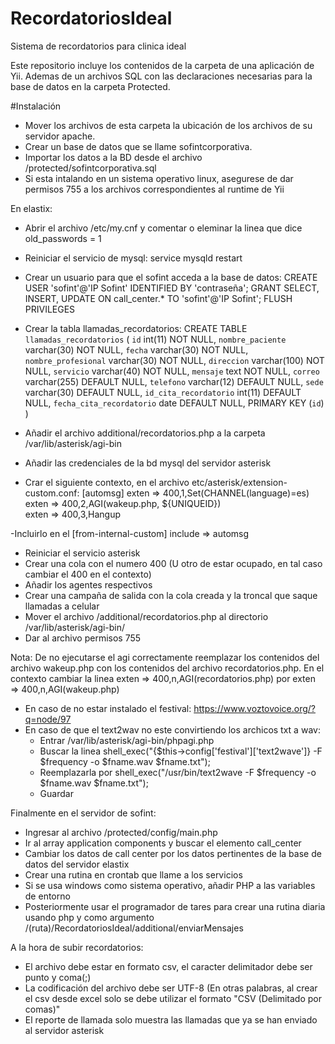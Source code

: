# RecordatoriosIdeal
Sistema de recordatorios para clinica ideal 

Este repositorio incluye los contenidos de la carpeta de una aplicación de Yii.
Ademas de un archivos SQL con las declaraciones necesarias para la base de datos en la carpeta Protected.

#Instalación

- Mover los archivos de esta carpeta la ubicación de los archivos de su servidor apache.
- Crear un base de datos que se llame sofintcorporativa.
- Importar los datos a la BD desde el archivo /protected/sofintcorporativa.sql
- Si esta intalando en un sistema operativo linux, asegurese de dar permisos 755 a los archivos correspondientes al runtime de Yii 

En elastix:
- Abrir el archivo /etc/my.cnf y comentar o eleminar la linea que dice old_passwords = 1
- Reiniciar el servicio de mysql: service mysqld restart
- Crear un usuario para que el sofint acceda a la base de datos: 
CREATE USER 'sofint'@'IP Sofint' IDENTIFIED BY 'contraseña';
GRANT SELECT, INSERT, UPDATE ON call_center.* TO 'sofint'@'IP Sofint';
FLUSH PRIVILEGES
- Crear la tabla llamadas_recordatorios: 
 CREATE TABLE `llamadas_recordatorios` (
  `id` int(11) NOT NULL,
  `nombre_paciente` varchar(30) NOT NULL,
  `fecha` varchar(30) NOT NULL,
  `nombre_profesional` varchar(30) NOT NULL,
  `direccion` varchar(100) NOT NULL,
  `servicio` varchar(40) NOT NULL,
  `mensaje` text NOT NULL,
  `correo` varchar(255) DEFAULT NULL,
  `telefono` varchar(12) DEFAULT NULL,
  `sede` varchar(30) DEFAULT NULL,
  `id_cita_recordatorio` int(11) DEFAULT NULL,
  `fecha_cita_recordatorio` date DEFAULT NULL,
  PRIMARY KEY (`id`)
)

- Añadir el archivo additional/recordatorios.php a la carpeta /var/lib/asterisk/agi-bin 
- Añadir las credenciales de la bd mysql del servidor asterisk
- Crar el siguiente contexto, en el archivo etc/asterisk/extension-custom.conf: 
[automsg] 
exten => 400,1,Set(CHANNEL(language)=es) 
exten => 400,2,AGI(wakeup.php, ${UNIQUEID})  
exten => 400,3,Hangup 

-Incluirlo en el [from-internal-custom] 
include => automsg

- Reiniciar el servicio asterisk
- Crear una cola con el numero 400 (U otro de estar ocupado, en tal caso cambiar el 400 en el contexto)
- Añadir los agentes respectivos
- Crear una campaña de salida con la cola creada y la troncal que saque llamadas a celular
- Mover el archivo /additional/recordatorios.php al directorio /var/lib/asterisk/agi-bin/
- Dar al archivo permisos 755

Nota: De no ejecutarse el agi correctamente reemplazar los contenidos del archivo wakeup.php con los contenidos del archivo recordatorios.php.
En el contexto cambiar la linea exten => 400,n,AGI(recordatorios.php) por exten => 400,n,AGI(wakeup.php)

- En caso de no estar instalado el festival: https://www.voztovoice.org/?q=node/97
- En caso de que el text2wav no este convirtiendo los archicos txt a wav: 
	* Entrar /var/lib/asterisk/agi-bin/phpagi.php
	* Buscar la linea shell_exec("{$this->config['festival']['text2wave']} -F $frequency -o $fname.wav $fname.txt");
	* Reemplazarla por shell_exec("/usr/bin/text2wave -F $frequency -o $fname.wav $fname.txt");
	* Guardar

Finalmente en el servidor de sofint:
- Ingresar al archivo /protected/config/main.php
- Ir al array application components y buscar el elemento call_center
- Cambiar los datos de call center por los datos pertinentes de la base de datos del servidor elastix 
- Crear una rutina en crontab que llame a los servicios
- Si se usa windows como sistema operativo, añadir PHP a las variables de entorno
- Posteriormente usar el programador de tares para crear una rutina diaria usando php y como argumento /(ruta)/RecordatoriosIdeal/additional/enviarMensajes

A la hora de subir recordatorios:
- El archivo debe estar en formato csv, el caracter delimitador debe ser punto y coma(;)
- La codificación del archivo debe ser UTF-8 (En otras palabras, al crear el csv desde excel solo se debe utilizar el formato "CSV (Delimitado por comas)"
- El reporte de llamada solo muestra las llamadas que ya se han enviado al servidor asterisk 
